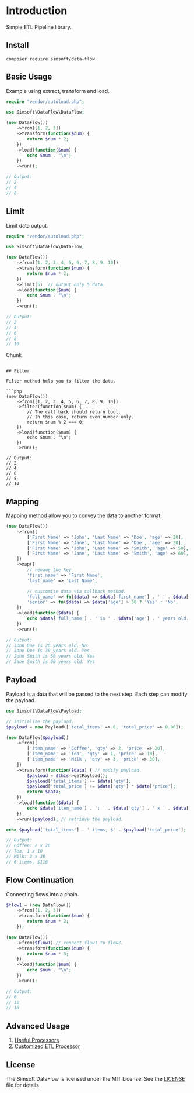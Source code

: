 # Introduction

Simple ETL Pipeline library.

## Install

```shell
composer require simsoft/data-flow
```

## Basic Usage

Example using extract, transform and load.

```php
require "vendor/autoload.php";

use Simsoft\DataFlow\DataFlow;

(new DataFlow())
    ->from([1, 2, 3])
    ->transform(function($num) {
        return $num * 2;
    })
    ->load(function($num) {
        echo $num . "\n";
    })
    ->run();

// Output:
// 2
// 4
// 6
```

## Limit

Limit data output.

```php
require "vendor/autoload.php";

use Simsoft\DataFlow\DataFlow;

(new DataFlow())
    ->from([1, 2, 3, 4, 5, 6, 7, 8, 9, 10])
    ->transform(function($num) {
        return $num * 2;
    })
    ->limit(5)  // output only 5 data.
    ->load(function($num) {
        echo $num . "\n";
    })
    ->run();

// Output:
// 2
// 4
// 6
// 8
// 10
```

Chunk

```

## Filter

Filter method help you to filter the data.

```php
(new DataFlow())
    ->from([1, 2, 3, 4, 5, 6, 7, 8, 9, 10])
    ->filter(function($num) {
        // The call back should return bool.
        // In this case, return even number only.
        return $num % 2 === 0;
    })
    ->load(function($num) {
        echo $num . "\n";
    })
    ->run();

// Output:
// 2
// 4
// 6
// 8
// 10
```

## Mapping

Mapping method allow you to convey the data to another format.

```php
(new DataFlow())
    ->from([
        ['First Name' => 'John', 'Last Name' => 'Doe', 'age' => 20],
        ['First Name' => 'Jane', 'Last Name' => 'Doe', 'age' => 30],
        ['First Name' => 'John', 'Last Name' => 'Smith', 'age' => 50],
        ['First Name' => 'Jane', 'Last Name' => 'Smith', 'age' => 60],
    ])
    ->map([
        // rename the key
        'first_name' => 'First Name',
        'last_name' => 'Last Name',

        // customise data via callback method.
        'full_name' => fn($data) => $data['first_name'] . ' ' . $data['last_name'],
        'senior' => fn($data) => $data['age'] > 30 ? 'Yes' : 'No',
    ])
    ->load(function($data) {
        echo $data['full_name'] . ' is ' . $data['age'] . ' years old. ' . $data['senior'] . "\n";
    })
    ->run();

// Output:
// John Doe is 20 years old. No
// Jane Doe is 30 years old. Yes
// John Smith is 50 years old. Yes
// Jane Smith is 60 years old. Yes
```

## Payload

Payload is a data that will be passed to the next step. Each step can modify the
payload.

```php
use Simsoft\DataFlow\Payload;

// Initialize the payload.
$payload = new Payload(['total_items' => 0, 'total_price' => 0.00]);

(new DataFlow($payload))
    ->from([
        ['item_name' => 'Coffee', 'qty' => 2, 'price' => 20],
        ['item_name' => 'Tea', 'qty' => 1, 'price' => 10],
        ['item_name' => 'Milk', 'qty' => 3, 'price' => 30],
    ])
    ->transform(function($data) { // modify payload.
        $payload = $this->getPayload();
        $payload['total_items'] += $data['qty'];
        $payload['total_price'] += $data['qty'] * $data['price'];
        return $data;
    })
    ->load(function($data) {
        echo $data['item_name'] . ': ' . $data['qty'] . ' x ' . $data['price'] . "\n";
    })
    ->run($payload); // retrieve the payload.

echo $payload['total_items'] . ' items, $' . $payload['total_price'];

// Output:
// Coffee: 2 x 20
// Tea: 1 x 10
// Milk: 3 x 30
// 6 items, $110
```

## Flow Continuation

Connecting flows into a chain.

```php
$flow1 = (new DataFlow())
    ->from([1, 2, 3])
    ->transform(function($num) {
        return $num * 2;
    });

(new DataFlow())
    ->from($flow1) // connect flow1 to flow2.
    ->transform(function($num) {
        return $num * 3;
    })
    ->load(function($num) {
        echo $num . "\n";
    })
    ->run();

// Output:
// 6
// 12
// 18
```

## Advanced Usage

1. [Useful Processors](docs/PROCESSORS.md)
2. [Customized ETL Processor](docs/CUSTOMIZED_PROCESSOR.md)

## License

The Simsoft DataFlow is licensed under the MIT License. See
the [LICENSE](LICENSE) file for details
